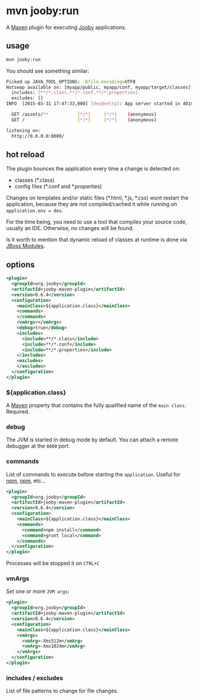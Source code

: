 # mvn jooby:run

A [Maven](http://maven.apache.org/) plugin for executing [Jooby](http://jooby.org) applications.

## usage

```bash
mvn jooby:run
```

You should see something similar:

```bash
Picked up JAVA_TOOL_OPTIONS: -Dfile.encoding=UTF8
Hotswap available on: [myapp/public, myapp/conf, myapp/target/classes]
  includes: [**/*.class,**/*.conf,**/*.properties]
  excludes: []
INFO  [2015-03-31 17:47:33,000] [dev@netty]: App server started in 401ms

  GET /assets/**           [*/*]     [*/*]    (anonymous)
  GET /                    [*/*]     [*/*]    (anonymous)

listening on:
  http://0.0.0.0:8080/
```

## hot reload

The plugin bounces the application every time a change is detected on:

- classes (*.class)
- config files (*.conf and *.properties)

Changes on templates and/or static files (*.html, *.js, *.css) wont restart the application, because they are not compiled/cached it while running on ```application.env = dev```.

For the time being, you need to use a tool that compiles your source code, usually an IDE. Otherwise, no changes will be found.

Is it worth to mention that dynamic reload of classes at runtime is done via [JBoss Modules](https://github.com/jboss-modules/jboss-modules).

## options

```xml
<plugin>
  <groupId>org.jooby</groupId>
  <artifactId>jooby-maven-plugin</artifactId>
  <version>0.6.4</version>
  <configuration>
    <mainClass>${application.class}</mainClass>
    <commands>
    </commands>
    <vmArgs></vmArgs>
    <debug>true</debug>
    <includes>
      <include>**/*.class</include>
      <include>**/*.conf</include>
      <include>**/*.properties</include>
    </includes>
    <excludes>
    </excludes>
  </configuration>
</plugin>
```

### ${application.class}

A [Maven](http://maven.apache.org/) property that contains the fully qualified name of the ```main class```. Required.

### debug

The JVM is started in debug mode by default. You can attach a remote debugger at the ```8000``` port.

### commands

List of commands to execute before starting the ```application```. Useful for [npm](https://www.npmjs.com), [npm](http://gruntjs.com), etc...

```xml
<plugin>
  <groupId>org.jooby</groupId>
  <artifactId>jooby-maven-plugin</artifactId>
  <version>0.6.4</version>
  <configuration>
    <mainClass>${application.class}</mainClass>
    <commands>
      <command>npm install</command>
      <command>grunt local</command>
    </commands>
  </configuration>
</plugin>
```

Processes will be stopped it on ```CTRL+C```

### vmArgs

Set one or more ```JVM args```:

```xml
<plugin>
  <groupId>org.jooby</groupId>
  <artifactId>jooby-maven-plugin</artifactId>
  <version>0.6.4</version>
  <configuration>
    <mainClass>${application.class}</mainClass>
    <vmArgs>
      <vmArg>-Xms512m</vmArg>
      <vmArg>-Xmx1024m</vmArg>
    </vmArgs>
  </configuration>
</plugin>
```

### includes / excludes

List of file patterns to change for file changes.
